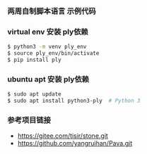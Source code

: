 ### 两周自制脚本语言 示例代码

### virtual env 安装 ply依赖

```bash
$ python3 -m venv ply_env
$ source ply_env/bin/activate
$ pip install ply
```

### ubuntu apt 安装 ply依赖

```bash
$ sudo apt update
$ sudo apt install python3-ply  # Python 3
```

### 参考项目链接

- https://gitee.com/tisir/stone.git
- https://github.com/yangruihan/Pava.git

